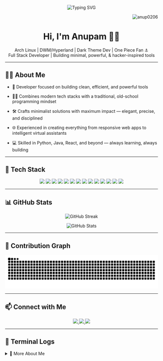 <p align="center">
  <img src="https://readme-typing-svg.herokuapp.com?center=true&vCenter=true&lines=Hey+there!+I'm+Anupam+👋;Welcome+to+my+GitHub+profile;I+break+code+to+build+cool+stuff!" alt="Typing SVG" />
</p>
<p align="right"> <img src="https://komarev.com/ghpvc/?username=anup0206&label=Profile%20views&color=0e75b6&style=flat" alt="anup0206" /> </p>

<h1 align="center">Hi, I'm Anupam 🏴‍☠️</h1>

<p align="center">
  Arch Linux | DWM/Hyperland | Dark Theme Dev | One Piece Fan ⚓<br>
  Full Stack Developer | Building minimal, powerful, & hacker-inspired tools
</p>

---

## 🧑‍💻 About Me

-    🚀 Developer focused on building clean, efficient, and powerful tools

 -   🧘‍♂️ Combines modern tech stacks with a traditional, old-school programming mindset

 -  🛠️ Crafts minimalist solutions with maximum impact — elegant, precise, and disciplined

-  🌐 Experienced in creating everything from responsive web apps to intelligent virtual assistants

-    💻 Skilled in Python, Java, React, and beyond — always learning, always building
---

## 🧰 Tech Stack

<p align="center">
  <img src="https://img.shields.io/badge/Python-3776AB?logo=python&logoColor=white&style=for-the-badge" />
  <img src="https://img.shields.io/badge/Java-F80000?logo=java&logoColor=white&style=for-the-badge" />
  <img src="https://img.shields.io/badge/JavaScript-F7DF1E?logo=javascript&logoColor=black&style=for-the-badge" />
  <img src="https://img.shields.io/badge/React-20232A?logo=react&logoColor=61DAFB&style=for-the-badge" />
  <img src="https://img.shields.io/badge/TailwindCSS-06B6D4?logo=tailwindcss&logoColor=white&style=for-the-badge" />
  <img src="https://img.shields.io/badge/Node.js-339933?logo=node.js&logoColor=white&style=for-the-badge" />
  <img src="https://img.shields.io/badge/MySQL-4479A1?logo=mysql&logoColor=white&style=for-the-badge" />
  <img src="https://img.shields.io/badge/PHP-777BB4?logo=php&logoColor=white&style=for-the-badge" />
<!--   <img src="https://img.shields.io/badge/Swing-A100FF?style=for-the-badge&logo=java&logoColor=white" /> -->
  <img src="https://img.shields.io/badge/Linux-FCC624?logo=linux&logoColor=black&style=for-the-badge" />
  <img src="https://img.shields.io/badge/Arch_Linux-1793D1?logo=arch-linux&logoColor=white&style=for-the-badge" />
  <img src="https://img.shields.io/badge/DWM-000000?style=for-the-badge&logo=windowmaker&logoColor=white" />
  <img src="https://img.shields.io/badge/XAMPP-FB7A24?logo=apache&logoColor=white&style=for-the-badge" />
  <img src="https://img.shields.io/badge/Neovim-57A143?logo=neovim&logoColor=white&style=for-the-badge" />
  <img src="https://img.shields.io/badge/Git-F05032?logo=git&logoColor=white&style=for-the-badge" />
<!--   <img src="https://img.shields.io/badge/XKill-5C5C5C?style=for-the-badge&logo=linux&logoColor=white" /> -->
</p>


---

## 📊 GitHub Stats

<p align="center">
  <img src="https://github-readme-streak-stats.herokuapp.com/?user=gomugomucode&theme=react&border_radius=10" alt="GitHub Streak" width="350" />
</p>

<p align="center">
  <img src="https://github-readme-stats.vercel.app/api?username=gomugomucode&show_icons=true&theme=react&border_radius=10" alt="GitHub Stats" width="350" />
</p>

---

## 🐍 Contribution Graph

<p align="center">
  <img src="https://raw.githubusercontent.com/gomugomucode/gomugomucode/output/github-contribution-grid-snake.svg" alt="Contribution Graph" />
</p>

---


## 📫 Connect with Me

<p align="center">
  <a href="https://www.linkedin.com/in/unish06/" target="_blank" rel="noopener noreferrer">
    <img src="https://img.shields.io/badge/LinkedIn-0077B5?logo=linkedin&logoColor=white&style=for-the-badge" />
  </a>
  <a href="mailto:alinedtwins@gmail.com" target="_blank" rel="noopener noreferrer">
    <img src="https://img.shields.io/badge/Gmail-EA4335?logo=gmail&logoColor=white&style=for-the-badge" />
  </a>
  <a href="https://twitter.com/yourhandle" target="_blank" rel="noopener noreferrer">
    <img src="https://img.shields.io/badge/X-000000?logo=twitter&logoColor=white&style=for-the-badge" />
  </a>
</p>


---

## 🧠 Terminal Logs

<details>
  <summary>📖 More About Me</summary>

```bash
> whoami
Anupam — Pull Stack Developer | Anime Fan | Hacker Vibes

> uname -a
anupam@archlinux-dwm-hyperland

> sudo echo
"I don’t just write code — I craft experiences."

> echo $PHILOSOPHY
"Break things. Fix them. Learn forever."

> systemctl status motivation
● motivation.service - Active: always 🔥

> fortune | cowsay
"Code like a pirate, deploy like a boss." 🏴‍☠️


